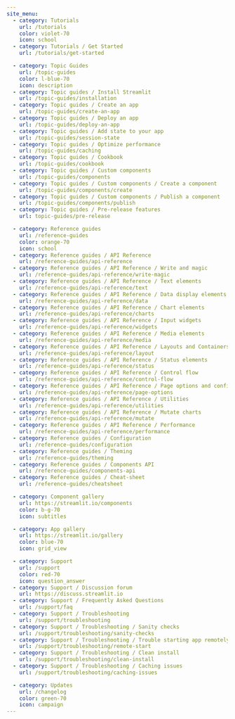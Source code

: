 ```yaml
---
site_menu:
  - category: Tutorials
    url: /tutorials
    color: violet-70
    icon: school
  - category: Tutorials / Get Started
    url: /tutorials/get-started

  - category: Topic Guides
    url: /topic-guides
    color: l-blue-70
    icon: description
  - category: Topic guides / Install Streamlit
    url: /topic-guides/installation
  - category: Topic guides / Create an app
    url: /topic-guides/create-an-app
  - category: Topic guides / Deploy an app
    url: /topic-guides/deploy-an-app
  - category: Topic guides / Add state to your app
    url: /topic-guides/session-state
  - category: Topic guides / Optimize performance
    url: /topic-guides/caching
  - category: Topic guides / Cookbook
    url: /topic-guides/cookbook
  - category: Topic guides / Custom components
    url: /topic-guides/components
  - category: Topic guides / Custom components / Create a component
    url: /topic-guides/components/create
  - category: Topic guides / Custom components / Publish a component
    url: /topic-guides/components/publish
  - category: Topic guides / Pre-release features
    url: topic-guides/pre-release

  - category: Reference guides
    url: /reference-guides
    color: orange-70
    icon: school
  - category: Reference guides / API Reference
    url: /reference-guides/api-reference
  - category: Reference guides / API Reference / Write and magic
    url: /reference-guides/api-reference/write-magic
  - category: Reference guides / API Reference / Text elements
    url: /reference-guides/api-reference/text
  - category: Reference guides / API Reference / Data display elements
    url: /reference-guides/api-reference/data
  - category: Reference guides / API Reference / Chart elements
    url: /reference-guides/api-reference/charts
  - category: Reference guides / API Reference / Input widgets
    url: /reference-guides/api-reference/widgets
  - category: Reference guides / API Reference / Media elements
    url: /reference-guides/api-reference/media
  - category: Reference guides / API Reference / Layouts and Containers
    url: /reference-guides/api-reference/layout
  - category: Reference guides / API Reference / Status elements
    url: /reference-guides/api-reference/status
  - category: Reference guides / API Reference / Control flow
    url: /reference-guides/api-reference/control-flow
  - category: Reference guides / API Reference / Page options and configuration
    url: /reference-guides/api-reference/page-options
  - category: Reference guides / API Reference / Utilities
    url: /reference-guides/api-reference/utilities
  - category: Reference guides / API Reference / Mutate charts
    url: /reference-guides/api-reference/mutate
  - category: Reference guides / API Reference / Performance
    url: /reference-guides/api-reference/performance
  - category: Reference guides / Configuration
    url: /reference-guides/configuration
  - category: Reference guides / Theming
    url: /reference-guides/theming
  - category: Reference guides / Components API
    url: /reference-guides/components-api
  - category: Reference guides / Cheat-sheet
    url: /reference-guides/cheatsheet

  - category: Component gallery
    url: https://streamlit.io/components
    color: b-g-70
    icon: subtitles

  - category: App gallery
    url: https://streamlit.io/gallery
    color: blue-70
    icon: grid_view

  - category: Support
    url: /support
    color: red-70
    icon: question_answer
  - category: Support / Discussion forum
    url: https://discuss.streamlit.io
  - category: Support / Frequently Asked Questions
    url: /support/faq
  - category: Support / Troubleshooting
    url: /support/troubleshooting
  - category: Support / Troubleshooting / Sanity checks
    url: /support/troubleshooting/sanity-checks
  - category: Support / Troubleshooting / Trouble starting app remotely
    url: /support/troubleshooting/remote-start
  - category: Support / Troubleshooting / Clean install
    url: /support/troubleshooting/clean-install
  - category: Support / Troubleshooting / Caching issues
    url: /support/troubleshooting/caching-issues

  - category: Updates
    url: /changelog
    color: green-70
    icon: campaign
---
```

